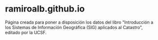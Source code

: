 # ramiroalb.github.io
Página creada para poner a disposición los datos del libro "Introducción a los Sistemas de Información Geográfica (SIG) aplicados al Catastro", editado por la UCSF.
